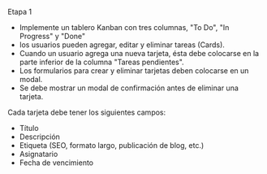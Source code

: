 Etapa 1

- Implemente un tablero Kanban con tres columnas, "To Do", "In Progress" y "Done"
- los usuarios pueden agregar, editar y eliminar tareas (Cards). 
- Cuando un usuario agrega una nueva tarjeta, ésta debe colocarse en la parte inferior de la columna "Tareas pendientes".
- Los formularios para crear y eliminar tarjetas deben colocarse en un modal. 
- Se debe mostrar un modal de confirmación antes de eliminar una tarjeta.

Cada tarjeta debe tener los siguientes campos: 
- Título 
- Descripción 
- Etiqueta (SEO, formato largo, publicación de blog, etc.) 
- Asignatario 
- Fecha de vencimiento
